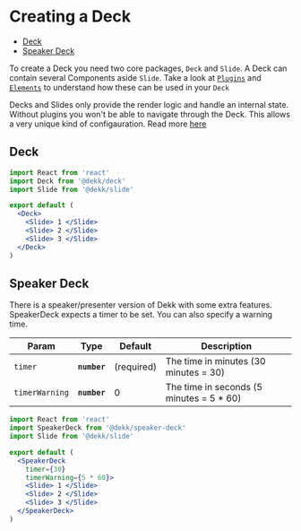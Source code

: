 # Creating a Deck


<!-- @import "[TOC]" {cmd="toc" depthFrom=2 depthTo=6 orderedList=false} -->
<!-- code_chunk_output -->

* [Deck](#deck)
* [Speaker Deck](#speaker-deck)

<!-- /code_chunk_output -->


To create a Deck you need two core packages, `Deck` and `Slide`.
A Deck can contain several Components aside `Slide`. Take a look at
[`Plugins`](plugins.html) and [`Elements`](static-elements.html)
to understand how these can be used in your
`Deck`

Decks and Slides only provide the render logic and handle an internal
state. Without plugins you won't be able to navigate through the Deck.
This allows a very unique kind of configauration.
Read more [here](plugins.html)

## Deck

```jsx
import React from 'react'
import Deck from '@dekk/deck'
import Slide from '@dekk/slide'

export default (
  <Deck>
    <Slide> 1 </Slide>
    <Slide> 2 </Slide>
    <Slide> 3 </Slide>
  </Deck>
)
```

## Speaker Deck

There is a speaker/presenter version of Dekk with some extra features.
SpeakerDeck expects a timer to be set. You can also specify a warning time.


| Param          | Type         | Default          | Description |
|----------------|--------------|------------------|-------------|
| `timer`        | **`number`** | (required)       | The time in minutes (30 minutes = 30) |
| `timerWarning` | **`number`** | 0                | The time in seconds (5 minutes = 5 * 60) |


```jsx
import React from 'react'
import SpeakerDeck from '@dekk/speaker-deck'
import Slide from '@dekk/slide'

export default (
  <SpeakerDeck
    timer={30}
    timerWarning={5 * 60}>
    <Slide> 1 </Slide>
    <Slide> 2 </Slide>
    <Slide> 3 </Slide>
  </SpeakerDeck>
)
```
